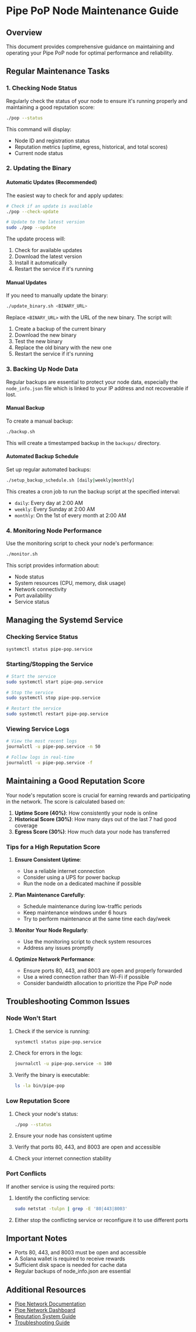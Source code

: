 # Pipe PoP Node Maintenance Guide

## Overview

This document provides comprehensive guidance on maintaining and operating your Pipe PoP node for optimal performance and reliability.

## Regular Maintenance Tasks

### 1. Checking Node Status

Regularly check the status of your node to ensure it's running properly and maintaining a good reputation score:

```bash
./pop --status
```

This command will display:
- Node ID and registration status
- Reputation metrics (uptime, egress, historical, and total scores)
- Current node status

### 2. Updating the Binary

#### Automatic Updates (Recommended)

The easiest way to check for and apply updates:

```bash
# Check if an update is available
./pop --check-update

# Update to the latest version
sudo ./pop --update
```

The update process will:
1. Check for available updates
2. Download the latest version
3. Install it automatically
4. Restart the service if it's running

#### Manual Updates

If you need to manually update the binary:

```bash
./update_binary.sh <BINARY_URL>
```

Replace `<BINARY_URL>` with the URL of the new binary. The script will:
1. Create a backup of the current binary
2. Download the new binary
3. Test the new binary
4. Replace the old binary with the new one
5. Restart the service if it's running

### 3. Backing Up Node Data

Regular backups are essential to protect your node data, especially the `node_info.json` file which is linked to your IP address and not recoverable if lost.

#### Manual Backup

To create a manual backup:

```bash
./backup.sh
```

This will create a timestamped backup in the `backups/` directory.

#### Automated Backup Schedule

Set up regular automated backups:

```bash
./setup_backup_schedule.sh [daily|weekly|monthly]
```

This creates a cron job to run the backup script at the specified interval:
- `daily`: Every day at 2:00 AM
- `weekly`: Every Sunday at 2:00 AM
- `monthly`: On the 1st of every month at 2:00 AM

### 4. Monitoring Node Performance

Use the monitoring script to check your node's performance:

```bash
./monitor.sh
```

This script provides information about:
- Node status
- System resources (CPU, memory, disk usage)
- Network connectivity
- Port availability
- Service status

## Managing the Systemd Service

### Checking Service Status

```bash
systemctl status pipe-pop.service
```

### Starting/Stopping the Service

```bash
# Start the service
sudo systemctl start pipe-pop.service

# Stop the service
sudo systemctl stop pipe-pop.service

# Restart the service
sudo systemctl restart pipe-pop.service
```

### Viewing Service Logs

```bash
# View the most recent logs
journalctl -u pipe-pop.service -n 50

# Follow logs in real-time
journalctl -u pipe-pop.service -f
```

## Maintaining a Good Reputation Score

Your node's reputation score is crucial for earning rewards and participating in the network. The score is calculated based on:

1. **Uptime Score (40%)**: How consistently your node is online
2. **Historical Score (30%)**: How many days out of the last 7 had good coverage
3. **Egress Score (30%)**: How much data your node has transferred

### Tips for a High Reputation Score

1. **Ensure Consistent Uptime**:
   - Use a reliable internet connection
   - Consider using a UPS for power backup
   - Run the node on a dedicated machine if possible

2. **Plan Maintenance Carefully**:
   - Schedule maintenance during low-traffic periods
   - Keep maintenance windows under 6 hours
   - Try to perform maintenance at the same time each day/week

3. **Monitor Your Node Regularly**:
   - Use the monitoring script to check system resources
   - Address any issues promptly

4. **Optimize Network Performance**:
   - Ensure ports 80, 443, and 8003 are open and properly forwarded
   - Use a wired connection rather than Wi-Fi if possible
   - Consider bandwidth allocation to prioritize the Pipe PoP node

## Troubleshooting Common Issues

### Node Won't Start

1. Check if the service is running:
   ```bash
   systemctl status pipe-pop.service
   ```

2. Check for errors in the logs:
   ```bash
   journalctl -u pipe-pop.service -n 100
   ```

3. Verify the binary is executable:
   ```bash
   ls -la bin/pipe-pop
   ```

### Low Reputation Score

1. Check your node's status:
   ```bash
   ./pop --status
   ```

2. Ensure your node has consistent uptime
3. Verify that ports 80, 443, and 8003 are open and accessible
4. Check your internet connection stability

### Port Conflicts

If another service is using the required ports:

1. Identify the conflicting service:
   ```bash
   sudo netstat -tulpn | grep -E '80|443|8003'
   ```

2. Either stop the conflicting service or reconfigure it to use different ports

## Important Notes

- Ports 80, 443, and 8003 must be open and accessible
- A Solana wallet is required to receive rewards
- Sufficient disk space is needed for cache data
- Regular backups of node_info.json are essential

## Additional Resources

- [Pipe Network Documentation](https://docs.pipe.network/devnet-2)
- [Pipe Network Dashboard](https://dashboard.pipenetwork.com)
- [Reputation System Guide](./REPUTATION_SYSTEM.md)
- [Troubleshooting Guide](./TROUBLESHOOTING.md) 
